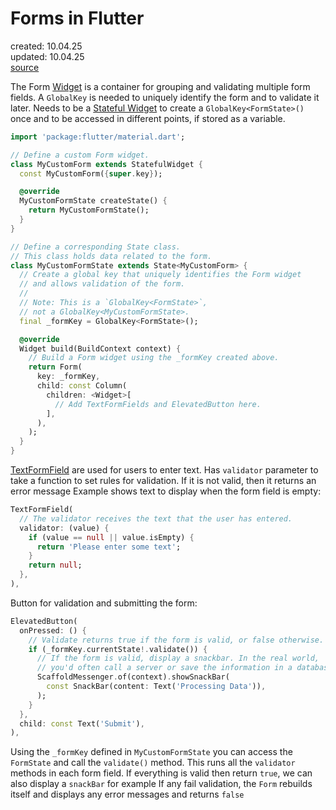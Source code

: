 # Forms in Flutter  
  
created: 10.04.25  
updated: 10.04.25  
[source](https://docs.flutter.dev/cookbook/forms/validation)  

The Form [Widget](Widget) is a container for grouping and validating multiple form fields.
A `GlobalKey` is needed to uniquely identify the form and to validate it later.
Needs to be a [Stateful Widget](Stateful%20Widget) to create a `GlobalKey<FormState>()` once and to be accessed in different points, if stored as a variable.
```dart
import 'package:flutter/material.dart';

// Define a custom Form widget.
class MyCustomForm extends StatefulWidget {
  const MyCustomForm({super.key});

  @override
  MyCustomFormState createState() {
    return MyCustomFormState();
  }
}

// Define a corresponding State class.
// This class holds data related to the form.
class MyCustomFormState extends State<MyCustomForm> {
  // Create a global key that uniquely identifies the Form widget
  // and allows validation of the form.
  //
  // Note: This is a `GlobalKey<FormState>`,
  // not a GlobalKey<MyCustomFormState>.
  final _formKey = GlobalKey<FormState>();

  @override
  Widget build(BuildContext context) {
    // Build a Form widget using the _formKey created above.
    return Form(
      key: _formKey,
      child: const Column(
        children: <Widget>[
          // Add TextFormFields and ElevatedButton here.
        ],
      ),
    );
  }
}
```

[TextFormField](TextFormField) are used for users to enter text.
Has `validator` parameter to take a function to set rules for validation.
	If it is not valid, then it returns an error message
Example shows text to display when the form field is empty:
```dart
TextFormField(
  // The validator receives the text that the user has entered.
  validator: (value) {
    if (value == null || value.isEmpty) {
      return 'Please enter some text';
    }
    return null;
  },
),
```

Button for validation and submitting the form:
```dart
ElevatedButton(
  onPressed: () {
    // Validate returns true if the form is valid, or false otherwise.
    if (_formKey.currentState!.validate()) {
      // If the form is valid, display a snackbar. In the real world,
      // you'd often call a server or save the information in a database.
      ScaffoldMessenger.of(context).showSnackBar(
        const SnackBar(content: Text('Processing Data')),
      );
    }
  },
  child: const Text('Submit'),
),
```
Using the `_formKey` defined in `MyCustomFormState` you can access the `FormState` and call the `validate()` method.
	This runs all the `validator` methods in each form field.
		If everything is valid then return `true`, we can also display a `snackBar` for example
	If any fail validation, the `Form` rebuilds itself and displays any error messages and returns `false`
